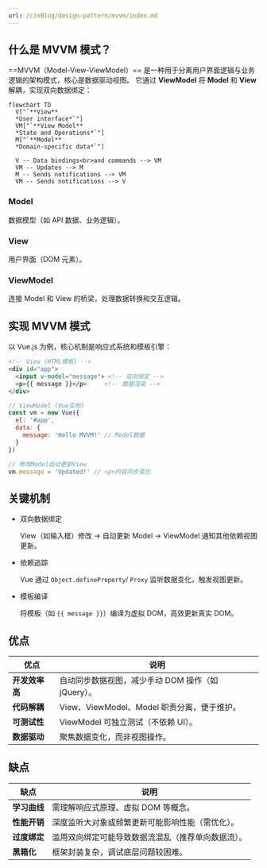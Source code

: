 ```yaml
---
url: /czxBlog/design-pattern/mvvm/index.md
---
```

## 什么是 MVVM 模式？

\==MVVM（Model-View-ViewModel）== 是一种用于分离用户界面逻辑与业务逻辑的架构模式，核心是数据驱动视图。
它通过 **ViewModel** 将 **Model** 和 **View** 解耦，实现双向数据绑定：

```mermaid
flowchart TD
  V["`**View**
  *User interface*`"]
  VM["`**View Model**
  *State and Operations*`"]
  M["`**Model**
  *Domain-specific data*`"]

  V -- Data bindings<br>and commands --> VM
  VM -- Updates --> M
  M -- Sends notifications --> VM
  VM -- Sends notifications --> V
```

### Model

数据模型（如 API 数据、业务逻辑）。

### View

用户界面（DOM 元素）。

### ViewModel

连接 Model 和 View 的桥梁，处理数据转换和交互逻辑。

## 实现 MVVM 模式

以 Vue.js 为例，核心机制是响应式系统和模板引擎：

```html
<!-- View (HTML模板) -->
<div id="app">
  <input v-model="message"> <!-- 双向绑定 -->
  <p>{{ message }}</p>     <!-- 数据渲染 -->
</div>
```

```js
// ViewModel (Vue实例)
const vm = new Vue({
  el: '#app',
  data: {
    message: 'Hello MVVM!' // Model数据
  }
})

// 修改Model自动更新View
vm.message = 'Updated!' // <p>内容同步变化
```

## 关键机制

* 双向数据绑定

  View（如输入框）修改 → 自动更新 Model → ViewModel 通知其他依赖视图更新。

* 依赖追踪

  Vue 通过 `Object.defineProperty`/ `Proxy` 监听数据变化，触发视图更新。

* 模板编译

  将模板（如 `{{ message }}`）编译为虚拟 DOM，高效更新真实 DOM。

## 优点

| 优点           | 说明                                               |
| -------------- | -------------------------------------------------- |
| **开发效率高** | 自动同步数据视图，减少手动 DOM 操作（如 jQuery）。 |
| **代码解耦**   | View、ViewModel、Model 职责分离，便于维护。        |
| **可测试性**   | ViewModel 可独立测试（不依赖 UI）。                |
| **数据驱动**   | 聚焦数据变化，而非视图操作。                       |

## 缺点

| 缺点         | 说明                                               |
| ------------ | -------------------------------------------------- |
| **学习曲线** | 需理解响应式原理、虚拟 DOM 等概念。                |
| **性能开销** | 深度监听大对象或频繁更新可能影响性能（需优化）。   |
| **过度绑定** | 滥用双向绑定可能导致数据流混乱（推荐单向数据流）。 |
| **黑箱化**   | 框架封装复杂，调试底层问题较困难。                 |

